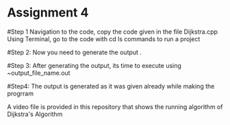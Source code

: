 # Assignment 4

#Step 1
Navigation to the code, copy the code given in the file Dijkstra.cpp 
Using Terminal, go to the code with cd ls commands to run a project

#Step 2:
Now you need to generate the output .

#Step 3:
After generating the output, its time to execute using ~output_file_name.out

#Step4:
The output is generated as it was given already while making the progrram

A video file is provided in this repository that shows the running algorithm of Dijkstra's Algorithm
